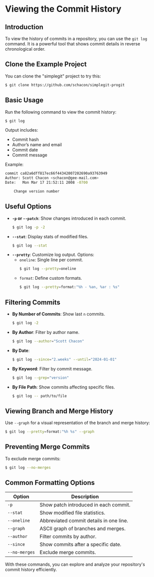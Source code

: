 # Viewing the Commit History

## Introduction
To view the history of commits in a repository, you can use the `git log` command. It is a powerful tool that shows commit details in reverse chronological order.

## Clone the Example Project
You can clone the "simplegit" project to try this:
```bash
$ git clone https://github.com/schacon/simplegit-progit
```

## Basic Usage
Run the following command to view the commit history:
```bash
$ git log
```
Output includes:
- Commit hash
- Author’s name and email
- Commit date
- Commit message

Example:
```bash
commit ca82a6dff817ec66f44342007202690a93763949
Author: Scott Chacon <schacon@gee-mail.com>
Date:   Mon Mar 17 21:52:11 2008 -0700

    Change version number
```

## Useful Options
- **`-p` or `--patch`**: Show changes introduced in each commit.
  ```bash
  $ git log -p -2
  ```
- **`--stat`**: Display stats of modified files.
  ```bash
  $ git log --stat
  ```
- **`--pretty`**: Customize log output. Options:
  - `oneline`: Single line per commit.
    ```bash
    $ git log --pretty=oneline
    ```
  - `format`: Define custom formats.
    ```bash
    $ git log --pretty=format:"%h - %an, %ar : %s"
    ```

## Filtering Commits
- **By Number of Commits**: Show last `n` commits.
  ```bash
  $ git log -2
  ```
- **By Author**: Filter by author name.
  ```bash
  $ git log --author="Scott Chacon"
  ```
- **By Date**:
  ```bash
  $ git log --since="2.weeks" --until="2024-01-01"
  ```
- **By Keyword**: Filter by commit message.
  ```bash
  $ git log --grep="version"
  ```
- **By File Path**: Show commits affecting specific files.
  ```bash
  $ git log -- path/to/file
  ```

## Viewing Branch and Merge History
Use `--graph` for a visual representation of the branch and merge history:
```bash
$ git log --pretty=format:"%h %s" --graph
```

## Preventing Merge Commits
To exclude merge commits:
```bash
$ git log --no-merges
```

## Common Formatting Options
| Option       | Description                                     |
|--------------|-------------------------------------------------|
| `-p`         | Show patch introduced in each commit.           |
| `--stat`     | Show modified file statistics.                 |
| `--oneline`  | Abbreviated commit details in one line.         |
| `--graph`    | ASCII graph of branches and merges.            |
| `--author`   | Filter commits by author.                      |
| `--since`    | Show commits after a specific date.            |
| `--no-merges`| Exclude merge commits.                         |

With these commands, you can explore and analyze your repository's commit history efficiently.
